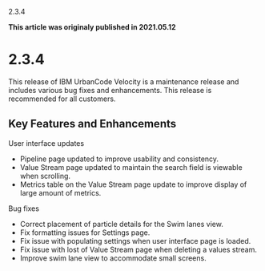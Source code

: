 





2.3.4

**This article was originaly published in 2021.05.12**


2.3.4
=====




This release of IBM UrbanCode Velocity is a maintenance release and includes various bug fixes and enhancements. This release is recommended for all customers.

Key Features and Enhancements
-----------------------------



User interface updates

* Pipeline page updated to improve usability and consistency.
* Value Stream page updated to maintain the search field is viewable when scrolling.
* Metrics table on the Value Stream page update to improve display of large amount of metrics.


Bug fixes
* Correct placement of particle details for the Swim lanes view.
* Fix formatting issues for Settings page.
* Fix issue with populating settings when user interface page is loaded.
* Fix issue with lost of Value Stream page when deleting a values stream.
* Improve swim lane view to accommodate small screens.






